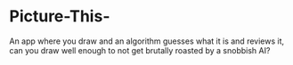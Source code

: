 # Picture-This-
An app where you draw and an algorithm guesses what it is and reviews it, can you draw well enough to not get brutally roasted by a snobbish AI? 

